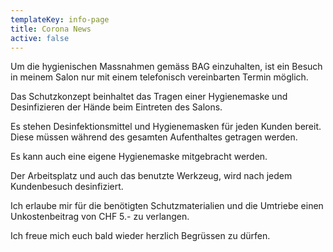 ```yaml
---
templateKey: info-page
title: Corona News
active: false
---
```

Um die hygienischen Massnahmen gemäss BAG einzuhalten, ist ein Besuch in meinem Salon nur mit einem telefonisch vereinbarten Termin möglich.

Das Schutzkonzept beinhaltet das Tragen einer Hygienemaske und Desinfizieren der Hände beim Eintreten des Salons.

Es stehen Desinfektionsmittel und Hygienemasken für jeden Kunden bereit. Diese müssen während des gesamten Aufenthaltes getragen werden.

Es kann auch eine eigene Hygienemaske mitgebracht werden.

Der Arbeitsplatz und auch das benutzte Werkzeug, wird nach jedem Kundenbesuch desinfiziert.

Ich erlaube mir für die benötigten Schutzmaterialien und die Umtriebe einen Unkostenbeitrag von CHF 5.- zu verlangen.

Ich freue mich euch bald wieder herzlich Begrüssen zu dürfen.
